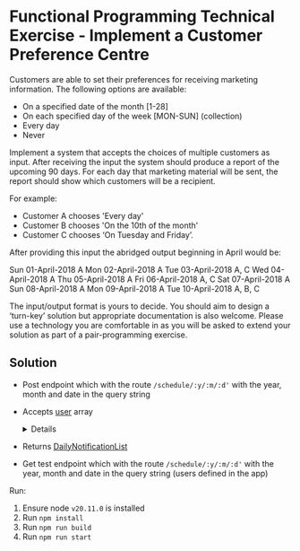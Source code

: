 # Functional Programming Technical Exercise - Implement a Customer Preference Centre

Customers are able to set their preferences for receiving marketing information. The following options are available:

- On a specified date of the month [1-28]
- On each specified day of the week [MON-SUN] (collection)
- Every day
- Never

Implement a system that accepts the choices of multiple customers as input. After receiving the input the system should produce a report of the upcoming 90 days. For each day that marketing material will be sent, the report should show which customers will be a recipient.

For example:
- Customer A chooses 'Every day'
- Customer B chooses 'On the 10th of the month'
- Customer C chooses ‘On Tuesday and Friday’. 

After providing this input the abridged output beginning in April would be:

Sun 01-April-2018 A
Mon 02-April-2018 A
Tue 03-April-2018 A, C
Wed 04-April-2018 A
Thu 05-April-2018 A
Fri 06-April-2018 A, C
Sat 07-April-2018 A
Sun 08-April-2018 A
Mon 09-April-2018 A
Tue 10-April-2018 A, B, C

The input/output format is yours to decide. You should aim to design a ‘turn-key’ solution but appropriate documentation is also welcome. Please use a technology you are
 comfortable in as you will be asked to extend your solution as part of a pair-programming exercise.

## Solution
- Post endpoint which with the route ```/schedule/:y/:m/:d'``` with the year, month and date in the query string
- Accepts [user](./src/Types/CustomTypes.ts) array
    <details>
        [
            {
                "Id": "test1",
                "FirstName": "John",
                "LastName": "Doe",
                "NotificationPreference": {
                    "PreferenceType": 0
                },
                "ContactDetails": {
                    "Number": 1,
                    "Email": "email"
                }
            },
            {
                "Id": "test2",
                "FirstName": "Tom",
                "LastName": "Doe",
                "NotificationPreference": {
                    "PreferenceType": 1
                },
                "ContactDetails": {
                    "Number": 1,
                    "Email": "email"
                }
            },
            {
                "Id": "test3",
                "FirstName": "Dom",
                "LastName": "Doe",
                "NotificationPreference": {
                    "PreferenceType": 2,
                    "Days": [
                        0,
                        3
                    ]
                },
                "ContactDetails": {
                    "Number": 1,
                    "Email": "email"
                }
            },
            {
                "Id": "test4",
                "FirstName": "Lisa",
                "LastName": "Doe",
                "NotificationPreference": {
                    "PreferenceType": 3,
                    "Date": 10
                },
                "ContactDetails": {
                    "Number": 1,
                    "Email": "email"
                }
            }
        ]
    </details>

- Returns [DailyNotificationList](./src/Types/CustomTypes.ts)
- Get test endpoint which with the route ```/schedule/:y/:m/:d'``` with the year, month and date in the query string (users defined in the app)

Run:
1. Ensure node ```v20.11.0``` is installed
2. Run ```npm install```
3. Run ```npm run build```
4. Run ```npm run start```